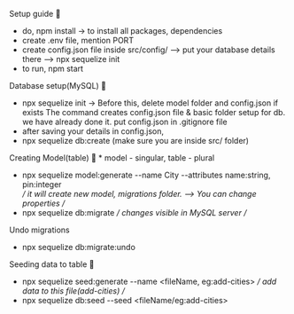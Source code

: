 Setup guide 🚀

- do, npm install -> to install all packages, dependencies
- create .env file, mention PORT 
- create config.json file inside src/config/ --> put your database details there --> npx sequelize init
- to run, npm start

Database setup(MySQL) 🚀

- npx sequelize init -> Before this, delete model folder and config.json if exists The command creates config.json file & basic folder setup for db. we have already done it. put config.json in .gitignore file
- after saving your details in config.json,
- npx sequelize db:create (make sure you are inside src/ folder)

Creating Model(table)  🚀  * model - singular, table - plural
- npx sequelize model:generate --name City --attributes name:string, pin:integer  
*/ it will create new model, migrations folder. --> You can change properties /*
- npx sequelize db:migrate */ changes visible in MySQL server /*

Undo migrations 
- npx sequelize db:migrate:undo

Seeding data to table  🚀
- npx sequelize seed:generate --name <fileName, eg:add-cities>
*/ add data to this file(add-cities) /*
- npx sequelize db:seed --seed <fileName/eg:add-cities> 
